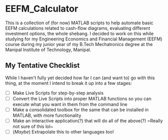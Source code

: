 # EEFM_Calculator
This is a collection of (for now) MATLAB scripts to help automate basic EEFM calculations related to cash-flow diagrams, evaluating different investment options, the whole shebang. I decided to work on this while studying for my Engineering Economics and Financial Management (EEFM) course during my junior year of my B.Tech Mechatronics degree at the Manipal Institute of Technology, Manipal.
## My Tentative Checklist
While I haven't fully yet decided how far I can (and want to) go with this thing, at the moment I intend to break it up into a few stages:
- [ ] Make Live Scripts for step-by-step analysis
- [ ] Convert the Live Scripts into proper MATLAB functions so you can execute what you want in them from the command line
- [ ] Make a consolidated toolbox for the same that can be installed in MATLAB, with more functionality
- [ ] Make an interactive application(?) that will do all of the above(?) ~Really not sure of this lol~
- [ ] (*Maybe*) Extrapolate this to other languages too!
